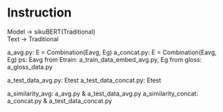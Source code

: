 # Instruction

Model -> sikuBERT(Traditional)  
Text -> Traditional

a_avg.py: E = Combination(Eavg, Eg)
a_concat.py: E = Combination(Eavg, Eg)
ps: Eavg from Etrain: a_train_data_embed_avg.py, Eg from gloss: a_gloss_data.py

a_test_data_avg.py: Etest
a_test_data_concat.py: Etest

a_similarity_avg: a_avg.py & a_test_data_avg.py
a_similarity_concat: a_concat.py & a_test_data_concat.py
